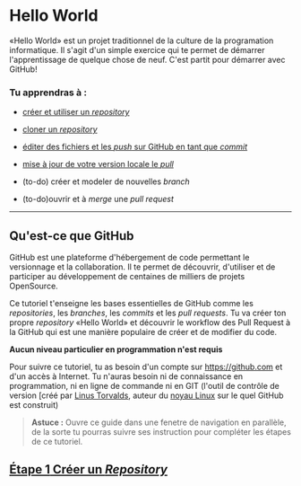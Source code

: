 # Hello World

«Hello World» est un projet traditionnel de la culture de la programation informatique. Il s'agit d'un simple exercice qui te permet de démarrer l'apprentissage de quelque chose de neuf.
C'est partit pour démarrer avec GitHub!

### Tu apprendras à :

- [créer et utiliser un *repository*](./createRepository.md)

- [cloner un *repository*](./cloneRepository.md)

- [éditer des fichiers et les *push* sur GitHub en tant que *commit*](./commitAndPush.md)

- [mise à jour de votre version locale le *pull*](./pull.md) 

- (to-do) créer et modeler de nouvelles *branch*

- (to-do)ouvrir et à *merge* une *pull request* 

---

## Qu'est-ce que GitHub

GitHub est une plateforme d'hébergement de code permettant le versionnage et la collaboration. Il te permet de découvrir, d'utiliser et de participer au développement de centaines de milliers de projets OpenSource.

Ce tutoriel t'enseigne les bases essentielles de GitHub comme les *repositories*, les *branches*, les *commits* et les *pull requests*. Tu va créer ton propre *repository* «Hello World» et découvrir le workflow des Pull Request à la GitHub qui est une manière populaire de créer et de modifier du code.

**Aucun niveau particulier en programmation n'est requis**

Pour suivre ce tutoriel, tu as besoin d'un compte sur https://github.com et d'un accès à Internet. Tu n'auras besoin ni de connaissance en programmation, ni en ligne de commande ni en GIT (l'outil de contrôle de version [créé par [Linus Torvalds](https://fr.wikipedia.org/wiki/Linus_Torvalds "Linus Torvalds"), auteur du [noyau Linux](https://fr.wikipedia.org/wiki/Noyau_Linux) sur le quel GitHub est construit)

> **Astuce :** Ouvre ce guide dans une fenetre de navigation en parallèle, de la sorte tu pourras suivre ses instruction pour compléter les étapes de ce tutoriel.

## [**Étape 1** Créer un *Repository*](./createRepository.md)
